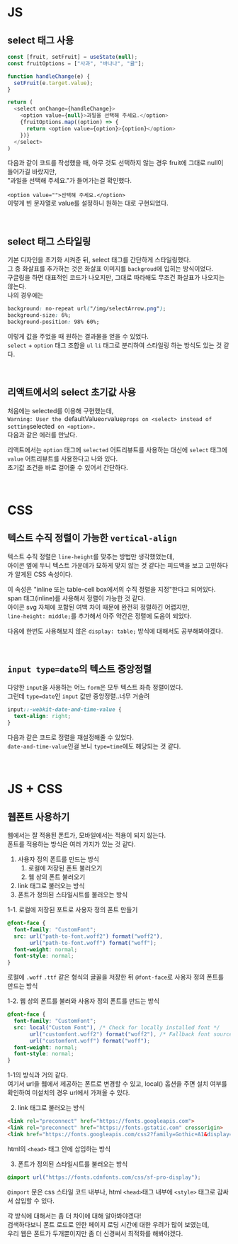 # JS
## select 태그 사용
```js
const [fruit, setFruit] = useState(null);
const fruitOptions = ["사과", "바나나", "귤"];

function handleChange(e) {
  setFruit(e.target.value);
}

return (
  <select onChange={handleChange}>
    <option value={null}>과일을 선택해 주세요.</option>
    {fruitOptions.map((option) => {
      return <option value={option}>{option}</option>
    })}
  </select>
)
```
다음과 같이 코드를 작성했을 때, 아무 것도 선택하지 않는 경우 fruit에 그대로 null이 들어가길 바랐지만,  
"과일을 선택해 주세요."가 들어가는걸 확인했다.  

`<option value="">선택해 주세요.</option>`  
이렇게 빈 문자열로 value를 설정하니 원하는 대로 구현되었다.  

<br />

## select 태그 스타일링
기본 디자인을 초기화 시켜준 뒤, select 태그를 간단하게 스타일링했다.  
그 중 화살표를 추가하는 것은 화살표 이미지를 `backgroud`에 입히는 방식이었다.  
구글링을 하면 대표적인 코드가 나오지만, 그대로 따라해도 무조건 화살표가 나오지는 않는다.  
나의 경우에는  
```css
background: no-repeat url("/img/selectArrow.png");
background-size: 6%;
background-position: 98% 60%;
```
이렇게 값을 주었을 때 원하는 결과물을 얻을 수 있었다.  
`select` + `option` 태그 조합을 `ul` `li` 태그로 분리하여 스타일링 하는 방식도 있는 것 같다.

<br />

## 리액트에서의 select 초기값 사용
처음에는 selected를 이용해 구현했는데,  
`Warning: User the `defaultValue` or `value` props on <select> instead of setting `selected` on <option>.`  
다음과 같은 에러를 만났다.  

리액트에서는 `option` 태그에 `selected` 어트리뷰트를 사용하는 대신에 `select` 태그에 `value` 어트리뷰트를 사용한다고 나와 있다.  
초기값 조건을 바로 걸어줄 수 있어서 간단하다.  

<br/>

# CSS
## 텍스트 수직 정렬이 가능한 `vertical-align`
텍스트 수직 정렬은 `line-height`를 맞추는 방법만 생각했었는데,  
아이콘 옆에 두니 텍스트 가운데가 묘하게 맞지 않는 것 같다는 피드백을 보고 고민하다가 알게된 CSS 속성이다.  

이 속성은 "inline 또는 table-cell box에서의 수직 정렬을 지정"한다고 되어있다.  
span 태그(inline)를 사용해서 정렬이 가능한 것 같다.  
아이콘 svg 자체에 포함된 여백 차이 때문에 완전히 정렬하긴 어렵지만,  
`line-height: middle;`를 추가해서 아주 약간은 정렬에 도움이 되었다.  

다음에 한번도 사용해보지 않은 `display: table;` 방식에 대해서도 공부해봐야겠다.

<br />

## `input type=date`의 텍스트 중앙정렬
다양한 `input`을 사용하는 어느 `form`은 모두 텍스트 좌측 정렬이었다.  
그런데 `type=date`인 `input` 값만 중앙정렬..너무 거슬려  
```css
input::-webkit-date-and-time-value {
  text-align: right;
}
```
다음과 같은 코드로 정렬을 재설정해줄 수 있었다.  
`date-and-time-value`인걸 보니 `type=time`에도 해당되는 것 같다.  

<br />

# JS + CSS
## 웹폰트 사용하기
웹에서는 잘 적용된 폰트가, 모바일에서는 적용이 되지 않는다.  
폰트를 적용하는 방식은 여러 가지가 있는 것 같다.  
1. 사용자 정의 폰트를 만드는 방식  
   1. 로컬에 저장된 폰트 불러오기
   2. 웹 상의 폰트 불러오기
2. link 태그로 불러오는 방식  
3. 폰트가 정의된 스타일시트를 불러오는 방식  

1-1. 로컬에 저장된 포트로 사용자 정의 폰트 만들기
```css
@font-face {
  font-family: "CustomFont";
  src: url("path-to-font.woff2") format("woff2"),
       url("path-to-font.woff") format("woff");
  font-weight: normal;
  font-style: normal;
}
```

로컬에 `.woff` `.ttf` 같은 형식의 글꼴을 저장한 뒤 `@font-face`로 사용자 정의 폰트를 만드는 방식  

1-2. 웹 상의 폰트를 불러와 사용자 정의 폰트를 만드는 방식  
```css
@font-face {
  font-family: "CustomFont";
  src: local("Custom Font"), /* Check for locally installed font */
       url("customfont.woff2") format("woff2"), /* Fallback font sources */
       url("customfont.woff") format("woff");
  font-weight: normal;
  font-style: normal;
}
```

1-1의 방식과 거의 같다.  
여기서 url을 웹에서 제공하는 폰트로 변경할 수 있고, local() 옵션을 주면 설치 여부를 확인하여 미설치의 경우 url에서 가져올 수 있다.  

2. link 태그로 불러오는 방식  
```html
<link rel="preconnect" href="https://fonts.googleapis.com">
<link rel="preconnect" href="https://fonts.gstatic.com" crossorigin>
<link href="https://fonts.googleapis.com/css2?family=Gothic+A1&display=swap" rel="stylesheet">
```

html의 `<head>` 태그 안에 삽입하는 방식  

3. 폰트가 정의된 스타일시트를 불러오는 방식
```css
@import url("https://fonts.cdnfonts.com/css/sf-pro-display");
```

`@import` 문은 css 스타일 코드 내부나, html `<head>`태그 내부에 `<style>` 태그로 감싸서 삽입할 수 있다.  

각 방식에 대해서는 좀 더 차이에 대해 알아봐야겠다!  
검색하다보니 폰트 로드로 인한 페이지 로딩 시간에 대한 우려가 많이 보였는데,  
우리 웹은 폰트가 두개뿐이지만 좀 더 신경써서 최적화를 해봐야겠다.  